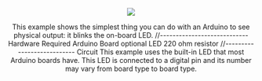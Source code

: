 <p align="center">
    <a href="https://artianhpc.ir/">
        <img src="https://linuxhint.com/wp-content/uploads/2022/01/function-in-Arduino-5.gif">
    </a>
</p>
<p align="center"> 
 This example shows the simplest thing you can do with an Arduino to see physical output: it blinks the on-board LED.
 //----------------------------
 Hardware Required
 Arduino Board
 optional
 LED
 220 ohm resistor
 //---------------------------
 Circuit
 This example uses the built-in LED that most Arduino boards have. This LED is connected to a digital pin and its number may vary from board type to board type.
</p>